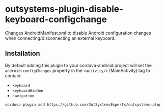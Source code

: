 # outsystems-plugin-disable-keyboard-configchange

Changes AndroidManifest.xml to disable Android configuration changes when connecting/disconnecting an external keyboard.

## Installation

By default adding this plugin to your cordova-android project will set the `android:configChanges` property in the `<activity/>` (MainActivity) tag to contain:

* `keyboard`
* `keyboardHidden`
* `navigation`

```bash
cordova plugin add https://github.com/OutSystemsExperts/outsystems-plugin-disable-keyboard-configchange.git
```
